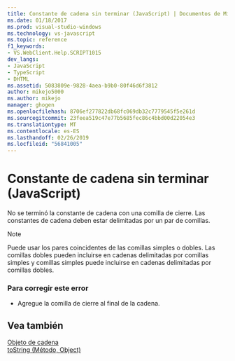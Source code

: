 ```yaml
---
title: Constante de cadena sin terminar (JavaScript) | Documentos de Microsoft
ms.date: 01/18/2017
ms.prod: visual-studio-windows
ms.technology: vs-javascript
ms.topic: reference
f1_keywords:
- VS.WebClient.Help.SCRIPT1015
dev_langs:
- JavaScript
- TypeScript
- DHTML
ms.assetid: 5083809e-9828-4aea-b9b0-80f46d6f3812
author: mikejo5000
ms.author: mikejo
manager: ghogen
ms.openlocfilehash: 8706ef277822db68fc069db32c7779545f5e261d
ms.sourcegitcommit: 23feea519c47e77b5685fec86c4bbd00d22054e3
ms.translationtype: MT
ms.contentlocale: es-ES
ms.lasthandoff: 02/26/2019
ms.locfileid: "56841005"
---
```

# <a name="unterminated-string-constant-javascript"></a>Constante de cadena sin terminar (JavaScript)
No se terminó la constante de cadena con una comilla de cierre. Las constantes de cadena deben estar delimitadas por un par de comillas.  
  
> [!NOTE]
>  Puede usar los pares coincidentes de las comillas simples o dobles. Las comillas dobles pueden incluirse en cadenas delimitadas por comillas simples y comillas simples puede incluirse en cadenas delimitadas por comillas dobles.  
  
### <a name="to-correct-this-error"></a>Para corregir este error  
  
-   Agregue la comilla de cierre al final de la cadena.  
  
## <a name="see-also"></a>Vea también  
 [Objeto de cadena](../../javascript/reference/string-object-javascript.md)   
 [toString (Método, Object)](../../javascript/reference/tostring-method-object-javascript.md)